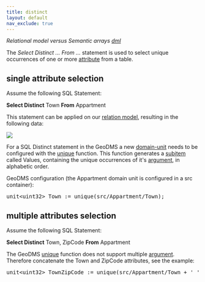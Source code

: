 ```yaml
---
title: distinct
layout: default
nav_exclude: true
---
```

*Relational model versus Semantic arrays [dml](dml)*

The *Select Distinct ... From ...* statement is used to select unique occurrences of one or more [attribute](attribute) from a table.

## single attribute selection

Assume the following SQL Statement:

**Select Distinct** Town **From** Appartment

This statement can be applied on our [relation model](http://wiki.objectvision.nl/index.php/Relational_model_versus_Semantic_arrays), resulting in the following data:

![](../assets/img/GUI/relation_select_distinct_from.png)

For a SQL Distinct statement in the GeoDMS a new [domain-unit](domain-unit) needs to be configured with the [unique](unique) function. This function generates a [subitem](subitem) called Values, containing the unique occurrences of it's [argument](argument), in alphabetic order.

GeoDMS configuration (the Appartment domain unit is configured in a src container):

<pre>
unit&lt;uint32&gt; Town := unique(src/Appartment/Town);
</pre>

## multiple attributes selection

Assume the following SQL Statement:

**Select Distinct** Town, ZipCode **From** Appartment

The GeoDMS [unique](unique) function does not support multiple [argument](argument). Therefore concatenate the Town and ZipCode attributes, see the example:

<pre>
unit&lt;uint32&gt; TownZipCode := unique(src/Appartment/Town + '_' + src/Appartment/ZipCode);
</pre>